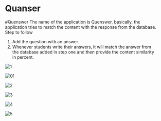 # Quanser

#Quenswer
The name of the application is Quenswer, basically, the application tries to match the content with the response from the database.
Step to follow
1. Add the question with an answer.
2. Whenever students write their answers, it will match the answer from the database added in step one and then provide the content similarity in percent.


![1](https://user-images.githubusercontent.com/73609690/123675964-f1325600-d860-11eb-8ba6-68d079c7e443.png)

![01](https://user-images.githubusercontent.com/73609690/123675976-f4c5dd00-d860-11eb-84db-4e3a613811ed.png)

![2](https://user-images.githubusercontent.com/73609690/123675983-f7283700-d860-11eb-82ee-bbe495bc92c4.png)

![3](https://user-images.githubusercontent.com/73609690/123675989-fabbbe00-d860-11eb-8ba5-507ca6b8ed38.png)

![4](https://user-images.githubusercontent.com/73609690/123675996-fc858180-d860-11eb-8553-f701c8cf5d84.png)

![5](https://user-images.githubusercontent.com/73609690/123676001-fee7db80-d860-11eb-9294-768cc1137ed1.png)

